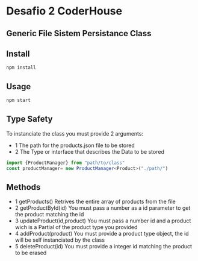 # Desafio 2 CoderHouse

## Generic File Sistem Persistance Class

## Install
```bash
npm install
```
## Usage

```bash
npm start
```

## Type Safety

To instanciate the class you must provide 2 arguments:
- 1 The path for the products.json file to be stored
- 2 The Type or interface that describes the Data to be stored

```typescript
import {ProductManager} from "path/to/class"
const productManager= new ProductManager<Product>("./path/")
```

## Methods
- 1 getProducts() Retrives the entire array of products from the file 
- 2 getProductById(id) You must pass a number as a id parameter to get the product matching the id 
- 3 updateProduct(id,product) You must pass a number id and a product wich is a Partial of the product type you provided
- 4 addProduct(product) You must provide a product type object, the id will be self instanciated by the class
- 5 deleteProduct(id) You must provide a integer id matching the product to be erased

